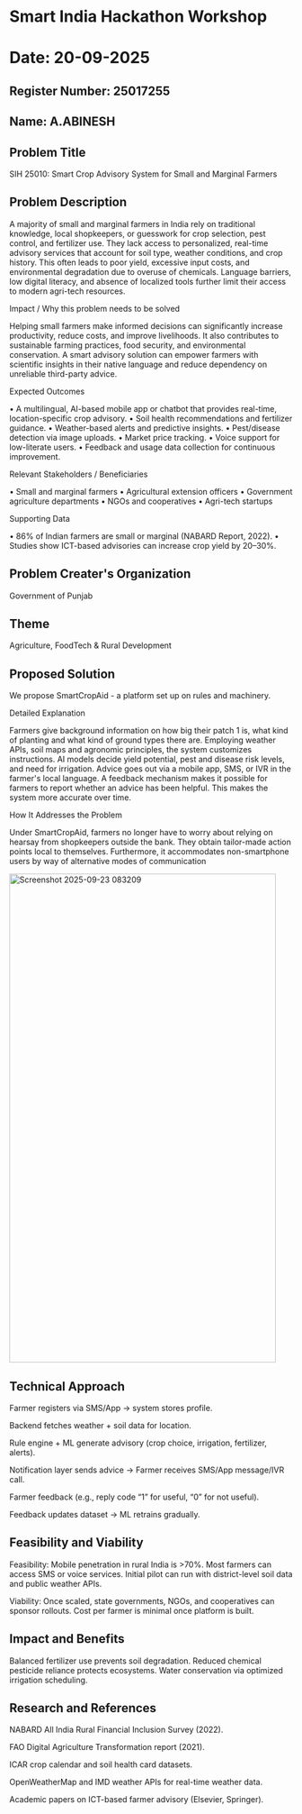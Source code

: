 # Smart India Hackathon Workshop
# Date: 20-09-2025
## Register Number: 25017255
## Name: A.ABINESH
## Problem Title
SIH 25010: Smart Crop Advisory System for Small and Marginal Farmers
## Problem Description
A majority of small and marginal farmers in India rely on traditional knowledge, local shopkeepers, or guesswork for crop selection, pest control, and fertilizer use. They lack access to personalized, real-time advisory services that account for soil type, weather conditions, and crop history. This often leads to poor yield, excessive input costs, and environmental degradation due to overuse of chemicals. Language barriers, low digital literacy, and absence of localized tools further limit their access to modern agri-tech resources.

Impact / Why this problem needs to be solved

Helping small farmers make informed decisions can significantly increase productivity, reduce costs, and improve livelihoods. It also contributes to sustainable farming practices, food security, and environmental conservation. A smart advisory solution can empower farmers with scientific insights in their native language and reduce dependency on unreliable third-party advice.

Expected Outcomes

• A multilingual, AI-based mobile app or chatbot that provides real-time, location-specific crop advisory.
• Soil health recommendations and fertilizer guidance.
• Weather-based alerts and predictive insights.
• Pest/disease detection via image uploads.
• Market price tracking.
• Voice support for low-literate users.
• Feedback and usage data collection for continuous improvement.

Relevant Stakeholders / Beneficiaries

• Small and marginal farmers
• Agricultural extension officers
• Government agriculture departments
• NGOs and cooperatives
• Agri-tech startups

Supporting Data

• 86% of Indian farmers are small or marginal (NABARD Report, 2022).
• Studies show ICT-based advisories can increase crop yield by 20–30%.

## Problem Creater's Organization
Government of Punjab

## Theme
Agriculture, FoodTech & Rural Development

## Proposed Solution
We propose SmartCropAid - a platform set up on rules and machinery.

Detailed Explanation

Farmers give background information on how big their patch 1 is, what kind of planting and what kind of ground types there are. Employing weather APIs, soil maps and agronomic principles, the system customizes instructions. AI models decide yield potential, pest and disease risk levels, and need for irrigation. Advice goes out via a mobile app, SMS, or IVR in the farmer's local language. A feedback mechanism makes it possible for farmers to report whether an advice has been helpful. This makes the system more accurate over time.

How It Addresses the Problem

Under SmartCropAid, farmers no longer have to worry about relying on hearsay from shopkeepers outside the bank. They obtain tailor-made action points local to themselves. Furthermore, it accommodates non-smartphone users by way of alternative modes of communication


  <img width="474" height="868" alt="Screenshot 2025-09-23 083209" src="https://github.com/user-attachments/assets/42f49c2d-ae2f-45a8-abe4-d1eceb0811ae" />




## Technical Approach
Farmer registers via SMS/App → system stores profile.

Backend fetches weather + soil data for location.

Rule engine + ML generate advisory (crop choice, irrigation, fertilizer, alerts).

Notification layer sends advice → Farmer receives SMS/App message/IVR call.

Farmer feedback (e.g., reply code “1” for useful, “0” for not useful).

Feedback updates dataset → ML retrains gradually.

## Feasibility and Viability
Feasibility: Mobile penetration in rural India is >70%. Most farmers can access SMS or voice services. Initial pilot can run with district-level soil data and public weather APIs.

Viability: Once scaled, state governments, NGOs, and cooperatives can sponsor rollouts. Cost per farmer is minimal once platform is built.



## Impact and Benefits
Balanced fertilizer use prevents soil degradation.
Reduced chemical pesticide reliance protects ecosystems.
Water conservation via optimized irrigation scheduling.




## Research and References
NABARD All India Rural Financial Inclusion Survey (2022).

FAO Digital Agriculture Transformation report (2021).

ICAR crop calendar and soil health card datasets.

OpenWeatherMap and IMD weather APIs for real-time weather data.

Academic papers on ICT-based farmer advisory (Elsevier, Springer).
